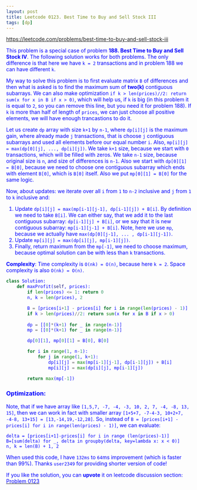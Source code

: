 ```yaml
---
layout: post
title: Leetcode 0123. Best Time to Buy and Sell Stock III
tags: [dp]
---
```


<a href="https://leetcode.com/problems/best-time-to-buy-and-sell-stock-iii"> <font color = blue>https://leetcode.com/problems/best-time-to-buy-and-sell-stock-iii

This problem is a special case of problem **188. Best Time to Buy and Sell Stock IV**. The following solution works for both problems. The only difference is that here we have `k = 2` transactions and in problem 188 we can have different `k`.

My way to solve this problem is to first evaluate matrix `B` of differences and then what is asked is to find the maximum sum of **two(k)** contiguous subarrays. We can also make optimization `if k > len(prices)//2: return sum(x for x in B if x > 0)`, which will help us, if `k` is big (in this problem it is equal to `2`, so you can remove this line, but you need it for problem 188). If `k` is more than half of length of `prices`, we can just choose all positive elements, we will have enough trancastions to do it.

Let us create `dp` array with size `k+1` by `n-1`, where `dp[i][j]` is the maximum gain, where already made `j` transactions, that is choose `j` contiguous subarrays and used all elements before our equal number `i`. Also, `mp[i][j] = max(dp[0][j], ..., dp[i][j])`. We take `k+1` size, because we start with `0` transactions, which will be filled with zeros. We take `n-1` size, because original size is `n`, and size of differences is `n-1`. Also we start with `dp[0][1] = B[0]`, because we need to choose one contiguous subarray which ends with element `B[0]`, which is `B[0]` itself. Also we put `mp[0][1] = B[0]` for the same logic.

Now, about updates: we iterate over all `i` from `1` to `n-2` inclusive and `j` from `1` to `k` inclusive and:
1. Update `dp[i][j] = max(mp[i-1][j-1], dp[i-1][j]) + B[i]`. By definition we need to take `B[i]`. We can either say, that we add it to the last contiguous subarray: `dp[i-1][j] + B[i]`, or we say that it is new contiguous subarray: `mp[i-1][j-1] + B[i]`. Note, here we use `mp`, because we actually have `max(dp[0][j-1], ... , dp[i-1][j-1])`.
2. Update `mp[i][j] = max(dp[i][j], mp[i-1][j])`.
3. Finally, return maximum from the `mp[-1]`, we need to choose maximum, because optimal solution can be with less than `k` transactions.

**Complexity**: Time complexity is `O(nk) = O(n)`, because here `k = 2`. Space complexity is also `O(nk) = O(n)`.

```python
class Solution:
    def maxProfit(self, prices):
        if len(prices) <= 1: return 0
        n, k = len(prices), 2

        B = [prices[i+1] - prices[i] for i in range(len(prices) - 1)]
        if k > len(prices)//2: return sum(x for x in B if x > 0)
        
        dp = [[0]*(k+1) for _ in range(n-1)] 
        mp = [[0]*(k+1) for _ in range(n-1)] 

        dp[0][1], mp[0][1] = B[0], B[0]

        for i in range(1, n-1):
            for j in range(1, k+1):
                dp[i][j] = max(mp[i-1][j-1], dp[i-1][j]) + B[i]
                mp[i][j] = max(dp[i][j], mp[i-1][j])

        return max(mp[-1])
```

### Optimization:

Note, that if we have array like `[1,5,7, -7, -4, -3, 10, 2, 7, -4, -8, 13, 15]`, then we can work in fact with smaller array `[1+5+7, -7-4-3, 10+2+7, -4-8, 13+15] = [13,-14,19,-12,28]`. So, instead of `B = [prices[i+1] - prices[i] for i in range(len(prices) - 1)]`, we can evaluate:

```
delta = [prices[i+1]-prices[i] for i in range (len(prices)-1)]
B=[sum(delta) for _, delta in groupby(delta, key=lambda x: x < 0)]
n, k = len(B) + 1, 2
```
When used this code, I have `132ms` to `64`ms improvement (which is faster than 99%).
Thanks `user2349` for providing shorter version of code!

If you like the solution, you can **upvote** it on leetcode discussion section:<a href="https://leetcode.com/problems/best-time-to-buy-and-sell-stock-iii/discuss/794633/python-on-solution-with-optimization-explained"> <font color = blue>Problem 0123
